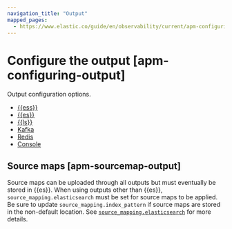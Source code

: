 ```yaml
---
navigation_title: "Output"
mapped_pages:
  - https://www.elastic.co/guide/en/observability/current/apm-configuring-output.html
---
```




# Configure the output [apm-configuring-output]


Output configuration options.

* [{{ess}}](configure-output-for-elasticsearch-service-on-elastic-cloud.md)
* [{{es}}](configure-elasticsearch-output.md)
* [{{ls}}](configure-logstash-output.md)
* [Kafka](configure-kafka-output.md)
* [Redis](configure-redis-output.md)
* [Console](configure-console-output.md)


## Source maps [apm-sourcemap-output] 

Source maps can be uploaded through all outputs but must eventually be stored in {{es}}. When using outputs other than {{es}}, `source_mapping.elasticsearch` must be set for source maps to be applied. Be sure to update `source_mapping.index_pattern` if source maps are stored in the non-default location. See [`source_mapping.elasticsearch`](configure-real-user-monitoring-rum.md#apm-config-sourcemapping-elasticsearch) for more details.







